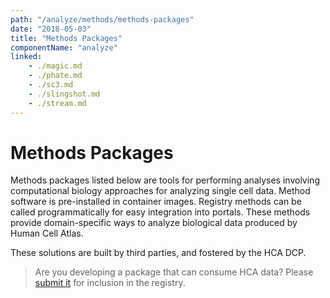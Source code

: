```yaml
---
path: "/analyze/methods/methods-packages"
date: "2018-05-03"
title: "Methods Packages"
componentName: "analyze"
linked:
    - ./magic.md
    - ./phate.md
    - ./sc3.md
    - ./slingshot.md
    - ./stream.md
---
```


#  Methods Packages

Methods packages listed below are tools for performing analyses involving computational biology approaches for analyzing single cell data. Method software is pre-installed in container images. Registry methods can be called programmatically for easy integration into portals. These methods provide domain-specific ways to analyze biological data produced by Human Cell Atlas.

These solutions are built by third parties, and fostered by the HCA DCP.

>Are you developing a package that can consume HCA data? Please [submit it](/contribute/analysis-tools-registry) for inclusion in the registry.
